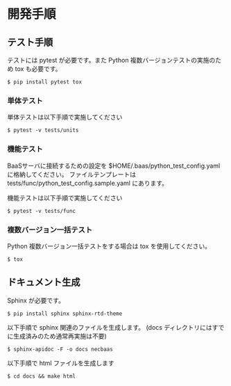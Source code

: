 開発手順
=======

テスト手順
----------

テストには pytest が必要です。また Python 複数バージョンテストの実施のため
tox も必要です。

    $ pip install pytest tox

### 単体テスト

単体テストは以下手順で実施してください

    $ pytest -v tests/units

### 機能テスト

BaaSサーバに接続するための設定を $HOME/.baas/python_test_config.yaml に格納してください。
ファイルテンプレートは tests/func/python_test_config.sample.yaml にあります。

機能テストは以下手順で実施してください

    $ pytest -v tests/func

### 複数バージョン一括テスト

Python 複数バージョン一括テストをする場合は tox を使用してください。

    $ tox    

ドキュメント生成
-------------

Sphinx が必要です。

    $ pip install sphinx sphinx-rtd-theme

以下手順で sphinx 関連のファイルを生成します。
(docs ディレクトリにはすでに生成済みのため通常再実施は不要)

    $ sphinx-apidoc -F -o docs necbaas

以下手順で html ファイルを生成します

    $ cd docs && make html

